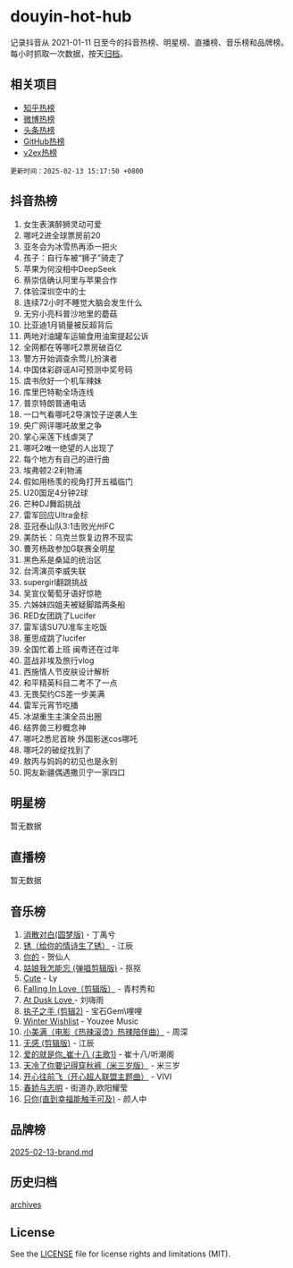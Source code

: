 # douyin-hot-hub

记录抖音从 2021-01-11 日至今的抖音热榜、明星榜、直播榜、音乐榜和品牌榜。每小时抓取一次数据，按天[归档](archives)。

## 相关项目

- [知乎热榜](https://github.com/lonnyzhang423/zhihu-hot-hub)
- [微博热榜](https://github.com/lonnyzhang423/weibo-hot-hub)
- [头条热榜](https://github.com/lonnyzhang423/toutiao-hot-hub)
- [GitHub热榜](https://github.com/lonnyzhang423/github-hot-hub)
- [v2ex热榜](https://github.com/lonnyzhang423/v2ex-hot-hub)


`更新时间：2025-02-13 15:17:50 +0800`

## 抖音热榜

1. 女生表演醉狮灵动可爱
1. 哪吒2进全球票房前20
1. 亚冬会为冰雪热再添一把火
1. 孩子：自行车被“狮子”骑走了
1. 苹果为何没相中DeepSeek
1. 蔡崇信确认阿里与苹果合作
1. 体验深圳空中的士
1. 连续72小时不睡觉大脑会发生什么
1. 无穷小亮科普沙地里的蘑菇
1. 比亚迪1月销量被反超背后
1. 两地对油罐车运输食用油案提起公诉
1. 全网都在等哪吒2票房破百亿
1. 警方开始调查余莺儿扮演者
1. 中国体彩辟谣AI可预测中奖号码
1. 虞书欣好一个机车辣妹
1. 库里巴特勒全场连线
1. 普京特朗普通电话
1. 一口气看哪吒2导演饺子逆袭人生
1. 央广网评哪吒故里之争
1. 掌心采莲下线虐哭了
1. 哪吒2唯一绝望的人出现了
1. 每个地方有自己的进行曲
1. 埃弗顿2:2利物浦
1. 假如用杨羡的视角打开五福临门
1. U20国足4分钟2球
1. 芒种DJ舞蹈挑战
1. 雷军回应Ultra金标
1. 亚冠泰山队3:1击败光州FC
1. 美防长：乌克兰恢复边界不现实
1. 曹芳杨政参加G联赛全明星
1. 黑色系是桑延的统治区
1. 台湾演员李威失联
1. supergirl翻跳挑战
1. 吴宣仪葡萄牙语好惊艳
1. 六姊妹四姐夫被疑脚踏两条船
1. RED女团跳了Lucifer
1. 雷军请SU7U准车主吃饭
1. 董思成跳了lucifer
1. 全国忙着上班 闽粤还在过年
1. 蓝战非埃及旅行vlog
1. 西施情人节皮肤设计解析
1. 和平精英科目二考不了一点
1. 无畏契约CS差一步美满
1. 雷军元宵节吃播
1. 冰湖重生主演全员出圈
1. 结界兽三秒概念神
1. 哪吒2悉尼首映 外国影迷cos哪吒
1. 哪吒2的破绽找到了
1. 敖丙与妈妈的初见也是永别
1. 网友新疆偶遇撒贝宁一家四口

## 明星榜

暂无数据

## 直播榜

暂无数据

## 音乐榜

1. [消散对白(圆梦版)](https://sf5-hl-cdn-tos.douyinstatic.com/obj/tos-cn-ve-2774/og4jB5I5IizzoZVAAAzWgBMAsMDWoArfwBOiFs) - 丁禹兮
1. [锈（给你的情诗生了锈）](https://sf5-hl-cdn-tos.douyinstatic.com/obj/tos-cn-ve-2774/o8a1PBtVqIYbPEGK6e5A4egedVMdm3fCIz6bbE) - 江辰
1. [你的](https://sf3-cdn-tos.douyinstatic.com/obj/tos-cn-ve-2774/oYuIeKf42jB7sEV6B2upMdpYAgfrQWj0FeRegh) - 贺仙人
1. [姑娘我怎能忘 (弹唱剪辑版)](https://sf5-hl-cdn-tos.douyinstatic.com/obj/tos-cn-ve-2774/okamwrBGEMz6illuEofAsMV4yzF5tVWbBiA5AI) - 抠抠
1. [Cute](https://sf6-cdn-tos.douyinstatic.com/obj/tos-cn-ve-2774/o4IbIzHWKAAB4wsS5qMBRiiAlEBGTpQRNfFvuo) - Ly
1. [Falling In Love（剪辑版）](https://sf5-hl-cdn-tos.douyinstatic.com/obj/tos-cn-ve-2774/o8ajpA8zzgBPahbBIO8AcKGBLJezFCRd1wfP9f) - 青村秀和
1. [ At Dusk  Love ](https://sf5-hl-cdn-tos.douyinstatic.com/obj/tos-cn-ve-2774/o8CrpCf5CaYgI4ZrtQgMQAFEfuGqNnRSDQAPBc) - 刘嗨雨
1. [执子之手 (剪辑2)](https://sf5-hl-cdn-tos.douyinstatic.com/obj/tos-cn-ve-2774/oUoZLQjCc31XzqsBnBQUNgeKtYPBcgbFDwtfcu) - 宝石Gem\哩哩
1. [Winter Wishlist](https://sf5-hl-cdn-tos.douyinstatic.com/obj/tos-cn-ve-2774/oIIgUOeamCFCVAzxN6MFRLIBlLGpUqQxeeHrLE) - Youzee Music
1. [小美满（电影《热辣滚烫》热辣陪伴曲）](https://sf5-hl-cdn-tos.douyinstatic.com/obj/tos-cn-ve-2774/o0GAn2lSgfZIDUgtevCGDQYnFg4CwnrBaxbTZL) - 周深
1. [无感 (剪辑版)](https://sf5-hl-cdn-tos.douyinstatic.com/obj/tos-cn-ve-2774/o0eIsUzJBDlQaQFC5OFlgbMEZC1TFYBftOBn6p) - 江辰
1. [爱的就是你_崔十八 (主歌1)](https://sf6-cdn-tos.douyinstatic.com/obj/tos-cn-ve-2774/oI5BO5DhFZ6UTcNCnZaOCBLtZ7WIMQGfgnXf5E) - 崔十八/听潮阁
1. [天冷了你要记得穿秋裤（米三岁版）](https://sf5-hl-cdn-tos.douyinstatic.com/obj/tos-cn-ve-2774/oQlIwVIDWiZ6BQilAorS7MA0AgCkQDvcZAdm1) - 米三岁
1. [开心往前飞（开心超人联盟主题曲）](https://sf5-hl-cdn-tos.douyinstatic.com/obj/tos-cn-ve-2774/9d8fb7c82cf1421fb93a9fe925275e0a) - VIVI
1. [春娇与志明](https://sf5-hl-cdn-tos.douyinstatic.com/obj/tos-cn-ve-2774/e530d8fceb7044b39707d7f9ff54add1) - 街道办,欧阳耀莹
1. [只你(直到幸福能触手可及)](https://sf5-hl-cdn-tos.douyinstatic.com/obj/tos-cn-ve-2774/o0lBkRDzFTeaVSUz3ZZSCBVtZ5DIMQGfgmEAuE) - 颜人中

## 品牌榜

[2025-02-13-brand.md](archives/2025-02-13-brand.md)

## 历史归档

[archives](archives)

## License

See the [LICENSE](LICENSE) file for license rights and limitations (MIT).

